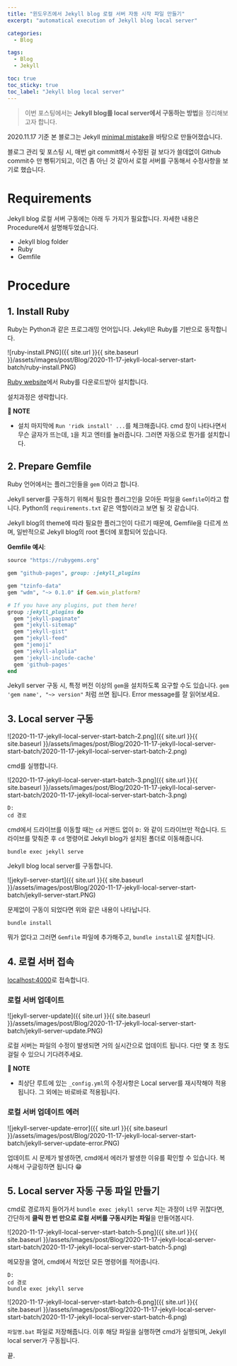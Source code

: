```yaml
---
title: "윈도우즈에서 Jekyll blog 로컬 서버 자동 시작 파일 만들기"
excerpt: "automatical execution of Jekyll blog local server"

categories:
  - Blog

tags:
  - Blog
  - Jekyll

toc: true
toc_sticky: true
toc_label: "Jekyll blog local server"
---
```


> 이번 포스팅에서는 **Jekyll blog를 local server에서 구동하는 방법**을 정리해보고자 합니다.

2020.11.17 기준 본 블로그는 Jekyll [minimal mistake](https://github.com/mmistakes/minimal-mistakes)을 바탕으로 만들어졌습니다.

블로그 관리 및 포스팅 시, 매번 git commit해서 수정된 걸 보다가 쓸데없이 Github commit수 만 뻥튀기되고, 이건 좀 아닌 것 같아서 로컬 서버를 구동해서 수정사항을 보기로 했습니다.

# Requirements

Jekyll blog 로컬 서버 구동에는 아래 두 가지가 필요합니다. 자세한 내용은 Procedure에서 설명해두었습니다.

- Jekyll blog folder
- Ruby
- Gemfile

# Procedure

## 1. Install Ruby

Ruby는 Python과 같은 프로그래밍 언어입니다. Jekyll은 Ruby를 기반으로 동작합니다.

![ruby-install.PNG]({{ site.url }}{{ site.baseurl }}/assets/images/post/Blog/2020-11-17-jekyll-local-server-start-batch/ruby-install.PNG)

[Ruby website](https://rubyinstaller.org/downloads/)에서 Ruby를 다운로드받아 설치합니다.

설치과정은 생략합니다.

**📌 NOTE**
- 설치 마지막에 `Run 'ridk install' ...`를 체크해줍니다. cmd 창이 나타나면서 무슨 글자가 뜨는데, `1`을 치고 엔터를 눌러줍니다. 그러면 자동으로 뭔가를 설치합니다.

## 2. Prepare Gemfile

Ruby 언어에서는 플러그인들을 `gem` 이라고 합니다. 

Jekyll server를 구동하기 위해서 필요한 플러그인을 모아둔 파일을 `Gemfile`이라고 합니다. Python의 `requirements.txt` 같은 역할이라고 보면 될 것 같습니다.

Jekyll blog의 theme에 따라 필요한 플러그인이 다르기 때문에, Gemfile을 다르게 쓰며, 일반적으로 Jekyll blog의 root 폴더에 포함되어 있습니다.

**Gemfile 예시**:

```ruby
source "https://rubygems.org"

gem "github-pages", group: :jekyll_plugins

gem "tzinfo-data"
gem "wdm", "~> 0.1.0" if Gem.win_platform?

# If you have any plugins, put them here!
group :jekyll_plugins do
  gem "jekyll-paginate"
  gem "jekyll-sitemap"
  gem "jekyll-gist"
  gem "jekyll-feed"
  gem "jemoji"
  gem "jekyll-algolia"
  gem 'jekyll-include-cache'
  gem 'github-pages'
end
```

Jekyll server 구동 시, 특정 버전 이상의 `gem`을 설치하도록 요구할 수도 있습니다.  `gem 'gem name', "~> version"` 처럼 쓰면 됩니다. Error message를 잘 읽어보세요.

## 3. Local server 구동

![2020-11-17-jekyll-local-server-start-batch-2.png]({{ site.url }}{{ site.baseurl }}/assets/images/post/Blog/2020-11-17-jekyll-local-server-start-batch/2020-11-17-jekyll-local-server-start-batch-2.png)

cmd를 실행합니다.

![2020-11-17-jekyll-local-server-start-batch-3.png]({{ site.url }}{{ site.baseurl }}/assets/images/post/Blog/2020-11-17-jekyll-local-server-start-batch/2020-11-17-jekyll-local-server-start-batch-3.png)

```
D:
cd 경로
```
cmd에서 드라이브를 이동할 때는 `cd` 커맨드 없이 `D:` 와 같이 드라이브만 적습니다. 드라이브를 맞춰준 후 `cd` 명령어로 Jekyll blog가 설치된 폴더로 이동해줍니다. 

```
bundle exec jekyll serve
```
Jekyll blog local server를 구동합니다.

![jekyll-server-start]({{ site.url }}{{ site.baseurl }}/assets/images/post/Blog/2020-11-17-jekyll-local-server-start-batch/jekyll-server-start.PNG)

문제없이 구동이 되었다면 위와 같은 내용이 나타납니다.

```
bundle install
```

뭐가 없다고 그러면 `Gemfile` 파일에 추가해주고, `bundle install`로 설치합니다.


## 4. 로컬 서버 접속

[localhost:4000](http://localhost:4000/)로 접속합니다.

### 로컬 서버 업데이트

![jekyll-server-update]({{ site.url }}{{ site.baseurl }}/assets/images/post/Blog/2020-11-17-jekyll-local-server-start-batch/jekyll-server-update.PNG)

로컬 서버는 파일의 수정이 발생되면 거의 실시간으로 업데이트 됩니다. 다만 몇 초 정도 걸릴 수 있으니 기다려주세요.

**📌 NOTE**
- 최상단 루트에 있는 `_config.yml`의 수정사항은 Local server를 재시작해야 적용됩니다. 그 외에는 바로바로 적용됩니다.

### 로컬 서버 업데이트 에러

![jekyll-server-update-error]({{ site.url }}{{ site.baseurl }}/assets/images/post/Blog/2020-11-17-jekyll-local-server-start-batch/jekyll-server-update-error.PNG)

업데이트 시 문제가 발생하면, cmd에서 에러가 발생한 이유를 확인할 수 있습니다. 복사해서 구글링하면 됩니다 😁

## 5. Local server 자동 구동 파일 만들기

cmd로 경로까지 들어가서 `bundle exec jekyll serve` 치는 과정이 너무 귀찮다면, 간단하게 **클릭 한 번 만으로 로컬 서버를 구동시키는 파일**을 만들어봅시다.

![2020-11-17-jekyll-local-server-start-batch-5.png]({{ site.url }}{{ site.baseurl }}/assets/images/post/Blog/2020-11-17-jekyll-local-server-start-batch/2020-11-17-jekyll-local-server-start-batch-5.png)


메모장을 열어, cmd에서 적었던 모든 명령어를 적어줍니다.

```
D:
cd 경로
bundle exec jekyll serve
```

![2020-11-17-jekyll-local-server-start-batch-6.png]({{ site.url }}{{ site.baseurl }}/assets/images/post/Blog/2020-11-17-jekyll-local-server-start-batch/2020-11-17-jekyll-local-server-start-batch-6.png)

`파일명.bat` 파일로 저장해줍니다. 이후 해당 파일을 실행하면 cmd가 실행되며, Jekyll local server가 구동됩니다.

끝.